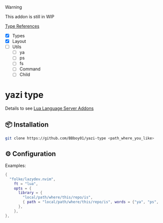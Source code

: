 > [!WARNING]
> This addon is still in WIP

[Type References](https://yazi-rs.github.io/docs/plugins/overview)

- [x] Types
- [x] Layout
- [ ] Utils
  - [ ] ya
  - [ ] ps
  - [ ] fs
  - [ ] Command
  - [ ] Child

# yazi type

Details to see [Lua Language Server Addons](https://github.com/LuaLS/LLS-Addons)

## 📦 Installation

```bash
git clone https://github.com/BBboy01/yazi-type <path_where_you_like>
```

## ⚙️ Configuration

Examples:

```lua
{
  "folke/lazydev.nvim",
    ft = "lua",
    opts = {
      library = {
        "local/path/where/this/repo/is",
        { path = "local/path/where/this/repo/is", words = {"ya", "ps", "fs", "Command"} },
      },
    },
},
```
